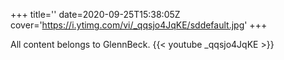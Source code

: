 +++
title=''
date=2020-09-25T15:38:05Z
cover='https://i.ytimg.com/vi/_qqsjo4JqKE/sddefault.jpg'
+++

All content belongs to GlennBeck.
{{< youtube _qqsjo4JqKE >}}
